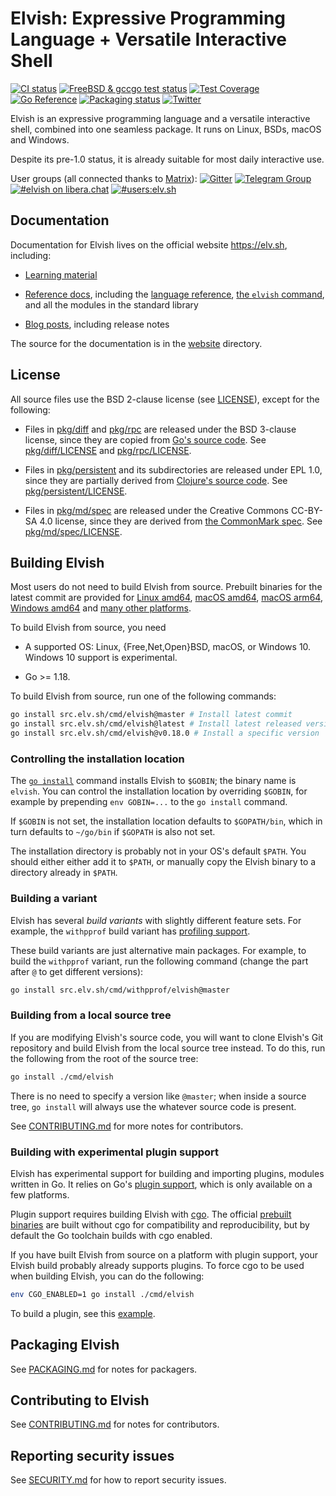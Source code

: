 # Elvish: Expressive Programming Language + Versatile Interactive Shell

[![CI status](https://github.com/elves/elvish/workflows/CI/badge.svg)](https://github.com/elves/elvish/actions?query=workflow%3ACI)
[![FreeBSD & gccgo test status](https://img.shields.io/cirrus/github/elves/elvish?logo=Cirrus%20CI&label=CI2)](https://cirrus-ci.com/github/elves/elvish/master)
[![Test Coverage](https://img.shields.io/codecov/c/github/elves/elvish/master.svg?logo=Codecov&label=coverage)](https://app.codecov.io/gh/elves/elvish/tree/master)
[![Go Reference](https://pkg.go.dev/badge/src.elv.sh@master.svg)](https://pkg.go.dev/src.elv.sh@master)
[![Packaging status](https://repology.org/badge/tiny-repos/elvish.svg)](https://repology.org/project/elvish/versions)
[![Twitter](https://img.shields.io/twitter/url/http/shields.io.svg?style=social)](https://twitter.com/ElvishShell)

Elvish is an expressive programming language and a versatile interactive shell,
combined into one seamless package. It runs on Linux, BSDs, macOS and Windows.

Despite its pre-1.0 status, it is already suitable for most daily interactive
use.

User groups (all connected thanks to [Matrix](https://matrix.org)):
[![Gitter](https://img.shields.io/badge/gitter-elves/elvish-blue.svg?logo=gitter-white)](https://gitter.im/elves/elvish)
[![Telegram Group](https://img.shields.io/badge/telegram-@elvish-blue.svg)](https://telegram.me/elvish)
[![#elvish on libera.chat](https://img.shields.io/badge/libera.chat-%23elvish-blue.svg)](https://web.libera.chat/#elvish)
[![#users:elv.sh](https://img.shields.io/badge/matrix-%23users:elv.sh-blue.svg)](https://matrix.to/#/#users:elv.sh)

## Documentation

Documentation for Elvish lives on the official website https://elv.sh,
including:

-   [Learning material](https://elv.sh/learn)

-   [Reference docs](https://elv.sh/ref), including the
    [language reference](https://elv.sh/ref/language.html),
    [the `elvish` command](https://elv.sh/ref/command.html), and all the modules
    in the standard library

-   [Blog posts](https://elv.sh/blog), including release notes

The source for the documentation is in the
[website](https://github.com/elves/elvish/tree/master/website) directory.

## License

All source files use the BSD 2-clause license (see [LICENSE](LICENSE)), except
for the following:

-   Files in [pkg/diff](pkg/diff) and [pkg/rpc](pkg/rpc) are released under the
    BSD 3-clause license, since they are copied from
    [Go's source code](https://github.com/golang/go). See
    [pkg/diff/LICENSE](pkg/diff/LICENSE) and [pkg/rpc/LICENSE](pkg/rpc/LICENSE).

-   Files in [pkg/persistent](pkg/persistent) and its subdirectories are
    released under EPL 1.0, since they are partially derived from
    [Clojure's source code](https://github.com/clojure/clojure). See
    [pkg/persistent/LICENSE](pkg/persistent/LICENSE).

-   Files in [pkg/md/spec](pkg/md/spec) are released under the Creative Commons
    CC-BY-SA 4.0 license, since they are derived from
    [the CommonMark spec](https://github.com/commonmark/commonmark-spec). See
    [pkg/md/spec/LICENSE](pkg/md/spec/LICENSE).

## Building Elvish

Most users do not need to build Elvish from source. Prebuilt binaries for the
latest commit are provided for
[Linux amd64](https://dl.elv.sh/linux-amd64/elvish-HEAD.tar.gz),
[macOS amd64](https://dl.elv.sh/darwin-amd64/elvish-HEAD.tar.gz),
[macOS arm64](https://dl.elv.sh/darwin-arm64/elvish-HEAD.tar.gz),
[Windows amd64](https://dl.elv.sh/windows-amd64/elvish-HEAD.zip) and
[many other platforms](https://elv.sh/get).

To build Elvish from source, you need

-   A supported OS: Linux, {Free,Net,Open}BSD, macOS, or Windows 10. Windows 10
    support is experimental.

-   Go >= 1.18.

To build Elvish from source, run one of the following commands:

```sh
go install src.elv.sh/cmd/elvish@master # Install latest commit
go install src.elv.sh/cmd/elvish@latest # Install latest released version
go install src.elv.sh/cmd/elvish@v0.18.0 # Install a specific version
```

### Controlling the installation location

The
[`go install`](https://pkg.go.dev/cmd/go#hdr-Compile_and_install_packages_and_dependencies)
command installs Elvish to `$GOBIN`; the binary name is `elvish`. You can
control the installation location by overriding `$GOBIN`, for example by
prepending `env GOBIN=...` to the `go install` command.

If `$GOBIN` is not set, the installation location defaults to `$GOPATH/bin`,
which in turn defaults to `~/go/bin` if `$GOPATH` is also not set.

The installation directory is probably not in your OS's default `$PATH`. You
should either either add it to `$PATH`, or manually copy the Elvish binary to a
directory already in `$PATH`.

### Building a variant

Elvish has several _build variants_ with slightly different feature sets. For
example, the `withpprof` build variant has
[profiling support](https://pkg.go.dev/runtime/pprof).

These build variants are just alternative main packages. For example, to build
the `withpprof` variant, run the following command (change the part after `@` to
get different versions):

```sh
go install src.elv.sh/cmd/withpprof/elvish@master
```

### Building from a local source tree

If you are modifying Elvish's source code, you will want to clone Elvish's Git
repository and build Elvish from the local source tree instead. To do this, run
the following from the root of the source tree:

```sh
go install ./cmd/elvish
```

There is no need to specify a version like `@master`; when inside a source tree,
`go install` will always use the whatever source code is present.

See [CONTRIBUTING.md](CONTRIBUTING.md) for more notes for contributors.

### Building with experimental plugin support

Elvish has experimental support for building and importing plugins, modules
written in Go. It relies on Go's [plugin support](https://pkg.go.dev/plugin),
which is only available on a few platforms.

Plugin support requires building Elvish with [cgo](https://pkg.go.dev/cmd/cgo).
The official [prebuilt binaries](https://elv.sh/get) are built without cgo for
compatibility and reproducibility, but by default the Go toolchain builds with
cgo enabled.

If you have built Elvish from source on a platform with plugin support, your
Elvish build probably already supports plugins. To force cgo to be used when
building Elvish, you can do the following:

```sh
env CGO_ENABLED=1 go install ./cmd/elvish
```

To build a plugin, see this [example](https://github.com/elves/sample-plugin).

## Packaging Elvish

See [PACKAGING.md](PACKAGING.md) for notes for packagers.

## Contributing to Elvish

See [CONTRIBUTING.md](CONTRIBUTING.md) for notes for contributors.

## Reporting security issues

See [SECURITY.md](SECURITY.md) for how to report security issues.
